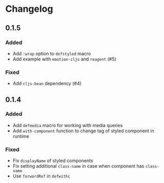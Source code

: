 # Changelog

## 0.1.5

### Added

- Add `:wrap` option to `defstyled` macro
- Add example with `emotion-cljs` and `reagent` (#5)

### Fixed

- Add `cljs-bean` dependency (#4)

## 0.1.4

### Added

- Add `defmedia` macro for working with media queries
- Add `with-component` function to change tag of styled component in runtime

### Fixed

- Fix `displayName` of styled components
- Fix setting additional `class-name` in case when component has `class-name`
- Use `forwardRef` in `defwithc`
